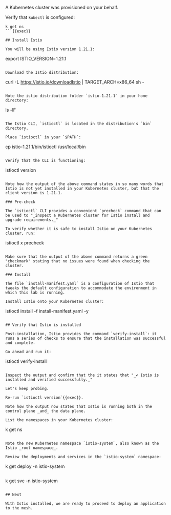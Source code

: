 A Kubernetes cluster was provisioned on your behalf.

Verify that `kubectl` is configured:

```
k get ns
```{{exec}}

## Install Istio

You will be using Istio version 1.21.1:

```
export ISTIO_VERSION=1.21.1
```{{exec}}

Download the Istio distribution:

```
curl -L https://istio.io/downloadIstio | TARGET_ARCH=x86_64 sh -
```{{exec}}

Note the istio distribution folder `istio-1.21.1` in your home directory:

```
ls -lF
```{{exec}}

The Istio CLI, `istioctl` is located in the distribution's `bin` directory.

Place `istioctl` in your `$PATH`:

```
cp istio-1.21.1/bin/istioctl /usr/local/bin
```{{exec}}

Verify that the CLI is functioning:

```
istioctl version
```{{exec}}

Note how the output of the above command states in so many words that Istio is not yet installed in your Kubernetes cluster, but that the client version is 1.21.1.

### Pre-check

The `istioctl` CLI provides a convenient `precheck` command that can be used to "_inspect a Kubernetes cluster for Istio install and upgrade requirements._"

To verify whether it is safe to install Istio on your Kubernetes cluster, run:

```
istioctl x precheck
```{{exec}}

Make sure that the output of the above command returns a green "checkmark" stating that no issues were found when checking the cluster.

### Install

The file `install-manifest.yaml` is a configuration of Istio that tweaks the default configuration to accommodate the environment in which this lab is running.

Install Istio onto your Kubernetes cluster:

```
istioctl install -f install-manifest.yaml -y
```{{exec}}

## Verify that Istio is installed

Post-installation, Istio provides the command `verify-install`: it runs a series of checks to ensure that the installation was successful and complete.

Go ahead and run it:

```
istioctl verify-install
```{{exec}}

Inspect the output and confirm that the it states that "_✔ Istio is installed and verified successfully._"

Let's keep probing.

Re-run `istioctl version`{{exec}}.

Note how the output now states that Istio is running both in the control plane _and_ the data plane.

List the namespaces in your Kubernetes cluster:

```
k get ns
```{{exec}}

Note the new Kubernetes namespace `istio-system`, also known as the Istio _root namespace_.

Review the deployments and services in the `istio-system` namespace:

```
k get deploy -n istio-system
```{{exec}}

```
k get svc -n istio-system
```{{exec}}

## Next

With Istio installed, we are ready to proceed to deploy an application to the mesh.
